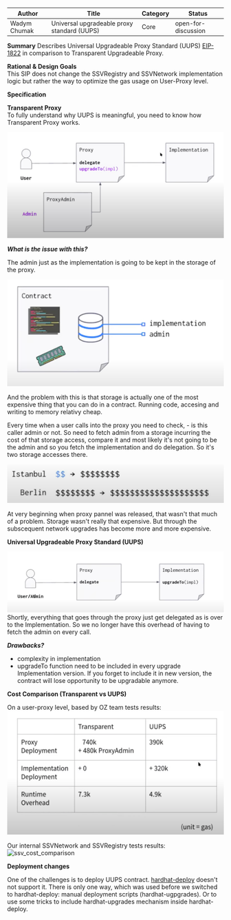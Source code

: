 | Author        | Title                                       | Category | Status |
|---------------|---------------------------------------------|----------|--------|
| Wadym Chumak  | Universal upgradeable proxy standard (UUPS) | Core     | open-for-discussion  |

**Summary**
Describes Universal Upgradeable Proxy Standard (UUPS) [EIP-1822](https://eips.ethereum.org/EIPS/eip-1822) in comparison to Transparent Upgradeable Proxy.

**Rational & Design Goals**  
This SIP does not change the SSVRegistry and SSVNetwork implementation logic but rather the way to optimize the gas usage on User-Proxy level.

**Specification**

**Transparent Proxy**  
To fully understand why UUPS is meaningful, you need to know how Transparent Proxy works.

![transparent-proxy-schema](./images/transparent_proxy_schema.png)

***What is the issue with this?***

The admin just as the implementation is going to be kept in the storage of the proxy. 

![proxy_storage_schema](./images/proxy_storage_schema.png)

And the problem with this is that storage is actually one of the most expensive thing that you can do in a contract. Running code, accesing and writing to memory relativy cheap.

Every time when a user calls into the proxy you need to check, - is this caller admin or not. So need to fetch admin from a storage incurring the cost of that storage access, compare it and most likely it's not going to be the admin and so you fetch the implementation and do delegation. So it's two storage accesses there.

![storage_fee_changes](./images/storage_fee_changes.png)

At very beginning when proxy pannel was released, that wasn't that much of  a problem. Storage wasn't really that expensive. But through the subscequent network upgrades has become more and more expensive.



**Universal Upgradeable Proxy Standard (UUPS)**  

![uups](./images/uups.png)
Shortly, everything that goes through the proxy just get delegated as is over  to the Implementation. So we no longer have this overhead of having to fetch the admin on every call.

***Drawbacks?***
- complexity in implementation
- upgradeTo function need to be included in every upgrade Implementation version. If you forget to include it in new version, the contract will lose opportunity to be upgradable anymore.


**Cost Comparison (Transparent vs UUPS)**

On a user-proxy level, based by OZ team tests results:
![cost_comparison](./images/cost_comparison.png)

Our internal SSVNetwork and SSVRegistry tests results:
![ssv_cost_comparison](./images/ssv_cost_comparison.png)


**Deployment changes**

One of the challenges is to deploy UUPS contract. [hardhat-deploy](https://github.com/wighawag/hardhat-deploy) doesn't not support it. There is only one way, which was used before we switched to hardhat-deploy: manual deployment scripts (hardhat-ugpgrades). Or to use some tricks to include hardhat-upgrades mechanism inside hardhat-deploy.